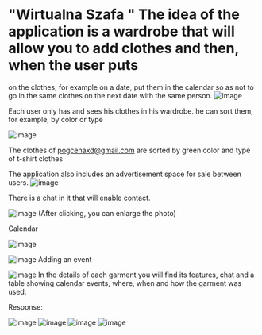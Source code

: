 # "Wirtualna Szafa " The idea of the application is a wardrobe that will allow you to add clothes and then, when the user puts 
on the clothes, for example on a date, put them in the calendar so as not to go in the same clothes on the next date with the same person.
![image](https://user-images.githubusercontent.com/82273766/159949950-0127e55a-f8ef-4137-8207-87807ef8aa3d.png)

Each user only has and sees his clothes in his wardrobe. he can sort them, for example, by color or type

![image](https://user-images.githubusercontent.com/82273766/159950061-5a8e2b4c-e7ee-4d85-b827-7a908ba9bd1d.png)

The clothes of pogcenaxd@gmail.com are sorted by green color and type of t-shirt clothes

The application also includes an advertisement space for sale between users.
![image](https://user-images.githubusercontent.com/82273766/159950217-caeacffd-130d-4b76-a333-b493b9b687a8.png)

There is a chat in it that will enable contact.

![image](https://user-images.githubusercontent.com/82273766/159950365-6cf6089b-1613-4a61-9f64-e9806b695fc2.png)
(After clicking, you can enlarge the photo)

Calendar

![image](https://user-images.githubusercontent.com/82273766/159951275-5acbd928-d5f0-4ca7-aceb-f618077a4605.png)

![image](https://user-images.githubusercontent.com/82273766/159951343-5a18bad5-6465-4044-a0b4-34a6bfd87344.png)
Adding an event

![image](https://user-images.githubusercontent.com/82273766/159951588-14d35c2b-33c7-4633-b32f-700979aefc7a.png)
In the details of each garment you will find its features, chat and a table showing calendar events, where, when and how the garment was used.

Response:

![image](https://user-images.githubusercontent.com/82273766/159952106-4ba5649e-a0c2-4f92-9c32-3695b412f104.png)
![image](https://user-images.githubusercontent.com/82273766/159952145-c04286e9-6ed1-4a1f-bc8c-5de52398e3b1.png)
![image](https://user-images.githubusercontent.com/82273766/159952237-820670af-06de-4cef-b969-b3e3f2df9e3e.png)
![image](https://user-images.githubusercontent.com/82273766/159952280-310408e0-cbd2-4293-9271-a4cabca7d5c7.png)
